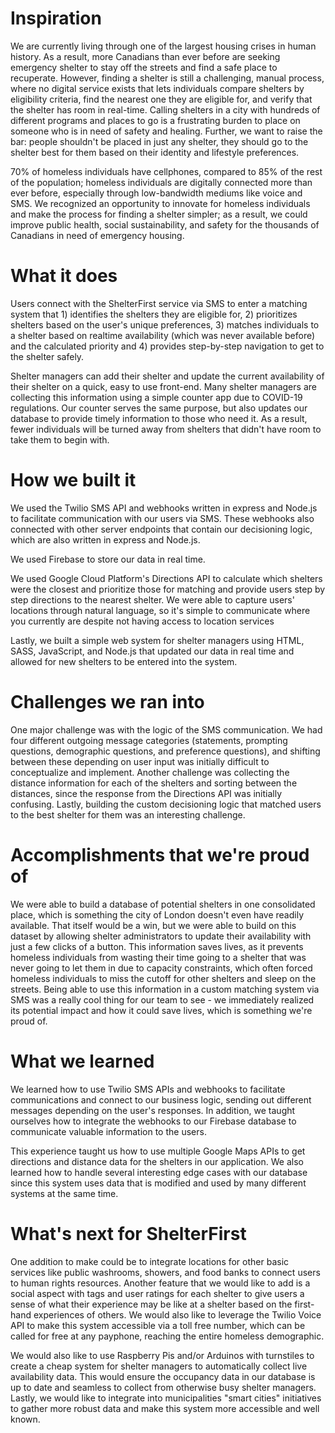# Inspiration
We are currently living through one of the largest housing crises in human history. As a result, more Canadians than ever before are seeking emergency shelter to stay off the streets and find a safe place to recuperate. However, finding a shelter is still a challenging, manual process, where no digital service exists that lets individuals compare shelters by eligibility criteria, find the nearest one they are eligible for, and verify that the shelter has room in real-time. Calling shelters in a city with hundreds of different programs and places to go is a frustrating burden to place on someone who is in need of safety and healing. Further, we want to raise the bar: people shouldn't be placed in just any shelter, they should go to the shelter best for them based on their identity and lifestyle preferences.

70% of homeless individuals have cellphones, compared to 85% of the rest of the population; homeless individuals are digitally connected more than ever before, especially through low-bandwidth mediums like voice and SMS. We recognized an opportunity to innovate for homeless individuals and make the process for finding a shelter simpler; as a result, we could improve public health, social sustainability, and safety for the thousands of Canadians in need of emergency housing.

# What it does
Users connect with the ShelterFirst service via SMS to enter a matching system that 1) identifies the shelters they are eligible for, 2) prioritizes shelters based on the user's unique preferences, 3) matches individuals to a shelter based on realtime availability (which was never available before) and the calculated priority and 4) provides step-by-step navigation to get to the shelter safely.

Shelter managers can add their shelter and update the current availability of their shelter on a quick, easy to use front-end. Many shelter managers are collecting this information using a simple counter app due to COVID-19 regulations. Our counter serves the same purpose, but also updates our database to provide timely information to those who need it. As a result, fewer individuals will be turned away from shelters that didn't have room to take them to begin with.

# How we built it
We used the Twilio SMS API and webhooks written in express and Node.js to facilitate communication with our users via SMS. These webhooks also connected with other server endpoints that contain our decisioning logic, which are also written in express and Node.js.

We used Firebase to store our data in real time.

We used Google Cloud Platform's Directions API to calculate which shelters were the closest and prioritize those for matching and provide users step by step directions to the nearest shelter. We were able to capture users' locations through natural language, so it's simple to communicate where you currently are despite not having access to location services

Lastly, we built a simple web system for shelter managers using HTML, SASS, JavaScript, and Node.js that updated our data in real time and allowed for new shelters to be entered into the system.

# Challenges we ran into
One major challenge was with the logic of the SMS communication. We had four different outgoing message categories (statements, prompting questions, demographic questions, and preference questions), and shifting between these depending on user input was initially difficult to conceptualize and implement. Another challenge was collecting the distance information for each of the shelters and sorting between the distances, since the response from the Directions API was initially confusing. Lastly, building the custom decisioning logic that matched users to the best shelter for them was an interesting challenge.

# Accomplishments that we're proud of
We were able to build a database of potential shelters in one consolidated place, which is something the city of London doesn't even have readily available. That itself would be a win, but we were able to build on this dataset by allowing shelter administrators to update their availability with just a few clicks of a button. This information saves lives, as it prevents homeless individuals from wasting their time going to a shelter that was never going to let them in due to capacity constraints, which often forced homeless individuals to miss the cutoff for other shelters and sleep on the streets. Being able to use this information in a custom matching system via SMS was a really cool thing for our team to see - we immediately realized its potential impact and how it could save lives, which is something we're proud of.

# What we learned
We learned how to use Twilio SMS APIs and webhooks to facilitate communications and connect to our business logic, sending out different messages depending on the user's responses. In addition, we taught ourselves how to integrate the webhooks to our Firebase database to communicate valuable information to the users.

This experience taught us how to use multiple Google Maps APIs to get directions and distance data for the shelters in our application. We also learned how to handle several interesting edge cases with our database since this system uses data that is modified and used by many different systems at the same time.

# What's next for ShelterFirst
One addition to make could be to integrate locations for other basic services like public washrooms, showers, and food banks to connect users to human rights resources. Another feature that we would like to add is a social aspect with tags and user ratings for each shelter to give users a sense of what their experience may be like at a shelter based on the first-hand experiences of others. We would also like to leverage the Twilio Voice API to make this system accessible via a toll free number, which can be called for free at any payphone, reaching the entire homeless demographic.

We would also like to use Raspberry Pis and/or Arduinos with turnstiles to create a cheap system for shelter managers to automatically collect live availability data. This would ensure the occupancy data in our database is up to date and seamless to collect from otherwise busy shelter managers. Lastly, we would like to integrate into municipalities "smart cities" initiatives to gather more robust data and make this system more accessible and well known.
